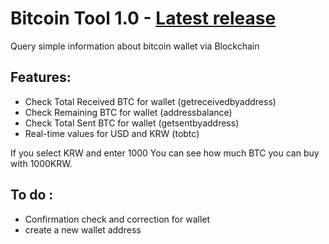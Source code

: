 # Bitcoin Tool 1.0 - [Latest release](https://github.com/1stetcgoldmedal/Bitcoin/releases)

Query simple information about bitcoin wallet via Blockchain

## Features:

- Check Total Received BTC for wallet (getreceivedbyaddress)
- Check Remaining BTC for wallet (addressbalance)
- Check Total Sent BTC for wallet (getsentbyaddress)
- Real-time values for USD and KRW (tobtc)

If you select KRW and enter 1000
You can see how much BTC you can buy with 1000KRW.

## To do :
- Confirmation check and correction for wallet
- create a new wallet address